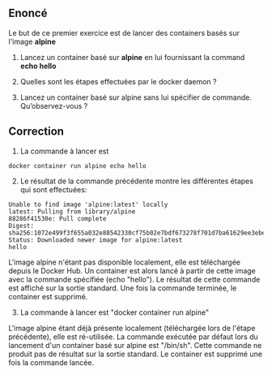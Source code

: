## Enoncé

Le but de ce premier exercice est de lancer des containers basés sur l'image **alpine**

1. Lancez un container basé sur **alpine** en lui fournissant la command **echo hello**

2. Quelles sont les étapes effectuées par le docker daemon ?

3. Lancez un container basé sur alpine sans lui spécifier de commande. Qu’observez-vous ?


## Correction

1. La commande à lancer est

```
docker container run alpine echo hello
```

2. Le résultat de la commande précédente montre les différentes étapes qui sont effectuées:

```
Unable to find image 'alpine:latest' locally
latest: Pulling from library/alpine
88286f41530e: Pull complete
Digest: sha256:1072e499f3f655a032e88542330cf75b02e7bdf673278f701d7ba61629ee3ebe
Status: Downloaded newer image for alpine:latest
hello
```

L'image alpine n'étant pas disponible localement, elle est téléchargée depuis le Docker Hub. Un container est alors lancé à partir de cette image avec la commande spécifiée (echo "hello"). Le résultat de cette commande est affiché sur la sortie standard. Une fois la commande terminée, le container est supprimé.

3. La commande à lancer est "docker container run alpine"

L'image alpine étant déjà présente localement (téléchargée lors de l'étape précédente), elle est ré-utilisée. La commande exécutée par défaut lors du lancement d'un container basé sur alpine est "/bin/sh". Cette commande ne produit pas de résultat sur la sortie standard. Le container est supprimé une fois la commande lancée. 
